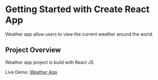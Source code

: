 # Getting Started with Create React App

Weather app allow users to view the current weather around the world.

## Project Overview

Weather app project is build with React JS

Live Demo: [Weather App](https://kyle-panuringan.github.io/weather-app)
